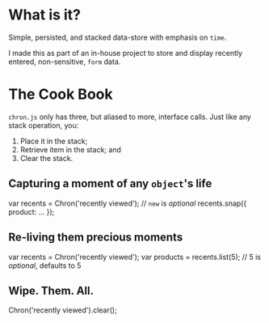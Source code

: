 
# What is it?

Simple, persisted, and stacked data-store with emphasis on `time`. 

I made this as part of an in-house project to store and display recently 
entered, non-sensitive, `form` data.

# The Cook Book

`chron.js` only has three, but aliased to more, interface calls. Just like any
stack operation, you:

  1. Place it in the stack;
  2. Retrieve item in the stack; and
  3. Clear the stack.

## Capturing a moment of any `object`'s life

  var recents = Chron('recently viewed'); // `new` is _optional_
  recents.snap({ product: ... });

## Re-living them precious moments

  var recents = Chron('recently viewed');
  var products = recents.list(5); // 5 is _optional_, defaults to 5

## Wipe. Them. All.

  Chron('recently viewed').clear();

